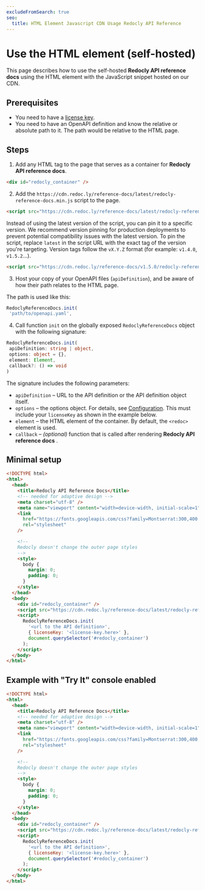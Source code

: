 ```yaml
---
excludeFromSearch: true
seo:
  title: HTML Element Javascript CDN Usage Redocly API Reference
---
```


# Use the HTML element (self-hosted)

This page describes how to use the self-hosted **Redocly API reference docs** using the HTML element with the JavaScript snippet hosted on our CDN.

## Prerequisites

- You need to have a [license key](./on-premise.md#on-premise-license-key).
- You need to have an OpenAPI definition and know the relative or absolute path to it. The path would be relative to the HTML page.

## Steps

1. Add any HTML tag to the page that serves as a container for **Redocly API reference docs**.

```html
<div id="redocly_container" />
```

2. Add the `https://cdn.redoc.ly/reference-docs/latest/redocly-reference-docs.min.js` script to the page.

```html
<script src="https://cdn.redoc.ly/reference-docs/latest/redocly-reference-docs.min.js"></script>
```

Instead of using the latest version of the script, you can pin it to a specific version. We recommend version pinning for production deployments to prevent potential compatibility issues with the latest version. To pin the script, replace `latest` in the script URL with the exact tag of the version you're targeting. Version tags follow the `vX.Y.Z` format (for example: `v1.4.0`, `v1.5.2`...).

```html
<script src="https://cdn.redoc.ly/reference-docs/v1.5.0/redocly-reference-docs.min.js"></script>
```

3. Host your copy of your OpenAPI files (`apiDefinition`), and be aware of how their path relates to the HTML page.

The path is used like this:

```typescript
RedoclyReferenceDocs.init(
 'path/to/openapi.yaml',
```

4. Call function `init` on the globally exposed `RedoclyReferenceDocs` object with the following signature:

```typescript
RedoclyReferenceDocs.init(
 apiDefinition: string | object,
 options: object = {},
 element: Element,
 callback?: () => void
)
```

The signature includes the following parameters:

- `apiDefinition` – URL to the API definition or the API definition object itself.
- `options` – the options object. For details, see [Configuration](../configuration/functionality.md). This must include your `licenseKey` as shown in the example below.
- `element` – the HTML element of the container. By default, the `<redoc>` element is used.
- `callback` – _(optional)_ function that is called after rendering **Redocly API reference docs** .

## Minimal setup

```html
<!DOCTYPE html>
<html>
  <head>
    <title>Redocly API Reference Docs</title>
    <!-- needed for adaptive design -->
    <meta charset="utf-8" />
    <meta name="viewport" content="width=device-width, initial-scale=1" />
    <link
      href="https://fonts.googleapis.com/css?family=Montserrat:300,400,700|Roboto:300,400,700"
      rel="stylesheet"
    />

    <!--
    Redocly doesn't change the outer page styles
    -->
    <style>
      body {
        margin: 0;
        padding: 0;
      }
    </style>
  </head>
  <body>
    <div id="redocly_container" />
    <script src="https://cdn.redoc.ly/reference-docs/latest/redocly-reference-docs.min.js"></script>
    <script>
      RedoclyReferenceDocs.init(
        '<url to the API definition>',
        { licenseKey: '<license-key.here>' },
        document.querySelector('#redocly_container')
      );
    </script>
  </body>
</html>
```

## Example with "Try It" console enabled

```html
<!DOCTYPE html>
<html>
  <head>
    <title>Redocly API Reference Docs</title>
    <!-- needed for adaptive design -->
    <meta charset="utf-8" />
    <meta name="viewport" content="width=device-width, initial-scale=1" />
    <link
      href="https://fonts.googleapis.com/css?family=Montserrat:300,400,700|Roboto:300,400,700"
      rel="stylesheet"
    />

    <!--
    Redocly doesn't change the outer page styles
    -->
    <style>
      body {
        margin: 0;
        padding: 0;
      }
    </style>
  </head>
  <body>
    <div id="redocly_container" />
    <script src="https://cdn.redoc.ly/reference-docs/latest/redocly-reference-docs.min.js"></script>
    <script>
      RedoclyReferenceDocs.init(
        '<url to the API definition>',
        { licenseKey: '<license-key.here>' },
        document.querySelector('#redocly_container')
      );
    </script>
  </body>
</html>
```
